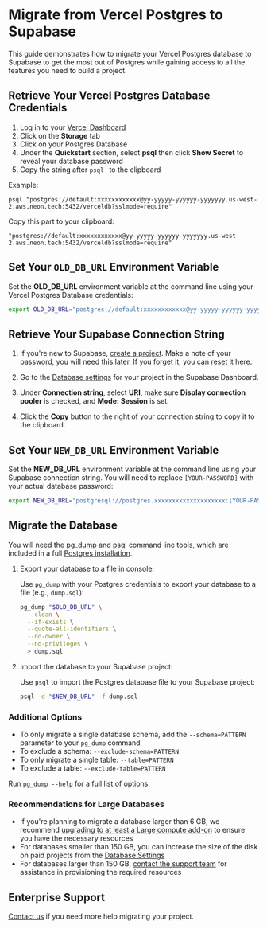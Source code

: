 # Migrate from Vercel Postgres to Supabase

This guide demonstrates how to migrate your Vercel Postgres database to Supabase to get the most out of Postgres while gaining access to all the features you need to build a project.

## Retrieve Your Vercel Postgres Database Credentials

1. Log in to your [Vercel Dashboard](https://vercel.com/login)
2. Click on the **Storage** tab
3. Click on your Postgres Database
4. Under the **Quickstart** section, select **psql** then click **Show Secret** to reveal your database password
5. Copy the string after `psql ` to the clipboard

Example:
```
psql "postgres://default:xxxxxxxxxxxx@yy-yyyyy-yyyyyy-yyyyyyy.us-west-2.aws.neon.tech:5432/verceldb?sslmode=require"
```

Copy this part to your clipboard:
```
"postgres://default:xxxxxxxxxxxx@yy-yyyyy-yyyyyy-yyyyyyy.us-west-2.aws.neon.tech:5432/verceldb?sslmode=require"
```

## Set Your `OLD_DB_URL` Environment Variable

Set the **OLD_DB_URL** environment variable at the command line using your Vercel Postgres Database credentials:

```bash
export OLD_DB_URL="postgres://default:xxxxxxxxxxxx@yy-yyyyy-yyyyyy-yyyyyyy.us-west-2.aws.neon.tech:5432/verceldb?sslmode=require"
```

## Retrieve Your Supabase Connection String

1. If you're new to Supabase, [create a project](https://supabase.com/dashboard).
   Make a note of your password, you will need this later. If you forget it, you can [reset it here](https://supabase.com/dashboard/project/_/settings/database).

2. Go to the [Database settings](https://supabase.com/dashboard/project/_/settings/database) for your project in the Supabase Dashboard.

3. Under **Connection string**, select **URI**, make sure **Display connection pooler** is checked, and **Mode: Session** is set.

4. Click the **Copy** button to the right of your connection string to copy it to the clipboard.

## Set Your `NEW_DB_URL` Environment Variable

Set the **NEW_DB_URL** environment variable at the command line using your Supabase connection string. You will need to replace `[YOUR-PASSWORD]` with your actual database password:

```bash
export NEW_DB_URL="postgresql://postgres.xxxxxxxxxxxxxxxxxxxx:[YOUR-PASSWORD]@aws-0-us-west-1.pooler.supabase.com:5432/postgres"
```

## Migrate the Database

You will need the [pg_dump](https://www.postgresql.org/docs/current/app-pgdump.html) and [psql](https://www.postgresql.org/docs/current/app-psql.html) command line tools, which are included in a full [Postgres installation](https://www.postgresql.org/download).

1. Export your database to a file in console:

   Use `pg_dump` with your Postgres credentials to export your database to a file (e.g., `dump.sql`):

   ```bash
   pg_dump "$OLD_DB_URL" \
     --clean \
     --if-exists \
     --quote-all-identifiers \
     --no-owner \
     --no-privileges \
     > dump.sql
   ```

2. Import the database to your Supabase project:

   Use `psql` to import the Postgres database file to your Supabase project:

   ```bash
   psql -d "$NEW_DB_URL" -f dump.sql
   ```

### Additional Options

- To only migrate a single database schema, add the `--schema=PATTERN` parameter to your `pg_dump` command
- To exclude a schema: `--exclude-schema=PATTERN`
- To only migrate a single table: `--table=PATTERN`
- To exclude a table: `--exclude-table=PATTERN`

Run `pg_dump --help` for a full list of options.

### Recommendations for Large Databases

- If you're planning to migrate a database larger than 6 GB, we recommend [upgrading to at least a Large compute add-on](https://supabase.com/docs/guides/platform/compute-add-ons) to ensure you have the necessary resources
- For databases smaller than 150 GB, you can increase the size of the disk on paid projects from the [Database Settings](https://supabase.com/dashboard/project/_/settings/database)
- For databases larger than 150 GB, [contact the support team](https://supabase.com/dashboard/support/new) for assistance in provisioning the required resources

## Enterprise Support

[Contact us](https://forms.supabase.com/enterprise) if you need more help migrating your project.
